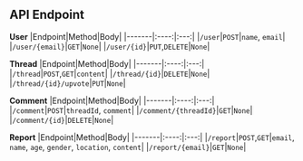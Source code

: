 ## API Endpoint
**User**
|Endpoint|Method|Body|
|-------|:----:|:---:|
|`/user`|`POST`|`name`, `email`|
|`/user/{email}`|`GET`|`None`|
|`/user/{id}`|`PUT`,`DELETE`|`None`|

**Thread**
|Endpoint|Method|Body|
|-------|:----:|:---:|
|`/thread`|`POST`,`GET`|`content`|
|`/thread/{id}`|`DELETE`|`None`|
|`/thread/{id}/upvote`|`PUT`|`None`|

**Comment**
|Endpoint|Method|Body|
|-------|:----:|:---:|
|`/comment`|`POST`|`threadId`, `comment`|
|`/comment/{threadId}`|`GET`|`None`|
|`/comment/{id}`|`DELETE`|`None`|

**Report**
|Endpoint|Method|Body|
|-------|:----:|:---:|
|`/report`|`POST`,`GET`|`email`, `name`, `age`, `gender`, `location`, `content`|
|`/report/{email}`|`GET`|`None`|



